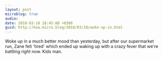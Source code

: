 ```yaml
---
layout: post
microblog: true
audio: 
date: 2018-03-10 18:45:08 +0300
guid: http://kaa.micro.blog/2018/03/10/woke-up-in.html
---
```

Woke up in a much better mood than yesterday, but after our supermarket run, Zane felt 'tired' which ended up waking up with a crazy fever that we're battling right now. Kids man. 
